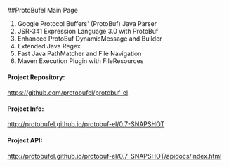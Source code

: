 ##ProtoBufel Main Page

1. Google Protocol Buffers' (ProtoBuf) Java Parser
2. JSR-341 Expression Language 3.0 with ProtoBuf
3. Enhanced ProtoBuf DynamicMessage and Builder
4. Extended Java Regex
5. Fast Java PathMatcher and File Navigation
6. Maven  Execution Plugin with FileResources

#### Project Repository:
https://github.com/protobufel/protobuf-el

#### Project Info:
http://protobufel.github.io/protobuf-el/0.7-SNAPSHOT

#### Project API:
http://protobufel.github.io/protobuf-el/0.7-SNAPSHOT/apidocs/index.html
